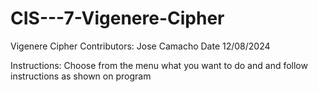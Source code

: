 # CIS---7-Vigenere-Cipher

Vigenere Cipher
Contributors: Jose Camacho
Date 12/08/2024

Instructions: Choose from the menu what you want to do and and follow instructions as shown on program
